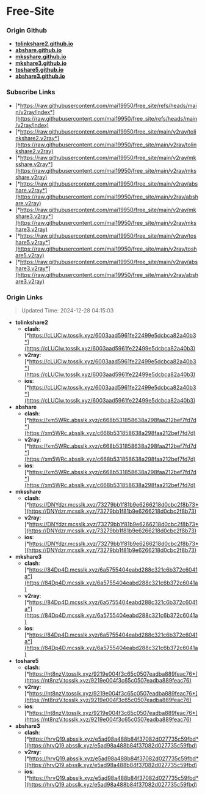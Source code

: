# Free-Site

### Origin Github

- [**tolinkshare2.github.io**](https://github.com/tolinkshare2/tolinkshare2.github.io)
- [**abshare.github.io**](https://github.com/abshare/abshare.github.io)
- [**mksshare.github.io**](https://github.com/mksshare/mksshare.github.io)
- [**mkshare3.github.io**](https://github.com/mkshare3/mkshare3.github.io)
- [**toshare5.github.io**](https://github.com/toshare5/toshare5.github.io)
- [**abshare3.github.io**](https://github.com/abshare3/abshare3.github.io)

### Subscribe Links

- [*https://raw.githubusercontent.com/mai19950/free_site/refs/heads/main/v2ray/index*](https://raw.githubusercontent.com/mai19950/free_site/refs/heads/main/v2ray/index)
- [*https://raw.githubusercontent.com/mai19950/free_site/main/v2ray/tolinkshare2.v2ray*](https://raw.githubusercontent.com/mai19950/free_site/main/v2ray/tolinkshare2.v2ray)
- [*https://raw.githubusercontent.com/mai19950/free_site/main/v2ray/mksshare.v2ray*](https://raw.githubusercontent.com/mai19950/free_site/main/v2ray/mksshare.v2ray)
- [*https://raw.githubusercontent.com/mai19950/free_site/main/v2ray/abshare.v2ray*](https://raw.githubusercontent.com/mai19950/free_site/main/v2ray/abshare.v2ray)
- [*https://raw.githubusercontent.com/mai19950/free_site/main/v2ray/mkshare3.v2ray*](https://raw.githubusercontent.com/mai19950/free_site/main/v2ray/mkshare3.v2ray)
- [*https://raw.githubusercontent.com/mai19950/free_site/main/v2ray/toshare5.v2ray*](https://raw.githubusercontent.com/mai19950/free_site/main/v2ray/toshare5.v2ray)
- [*https://raw.githubusercontent.com/mai19950/free_site/main/v2ray/abshare3.v2ray*](https://raw.githubusercontent.com/mai19950/free_site/main/v2ray/abshare3.v2ray)

### Origin Links

> Updated Time: 2024-12-28 04:15:03

- **tolinkshare2**
  - **clash**: [*https://cLUClw.tosslk.xyz/6003aad5961fe22499e5dcbca82a40b3*](https://cLUClw.tosslk.xyz/6003aad5961fe22499e5dcbca82a40b3)
  - **v2ray**: [*https://cLUClw.tosslk.xyz/6003aad5961fe22499e5dcbca82a40b3*](https://cLUClw.tosslk.xyz/6003aad5961fe22499e5dcbca82a40b3)
  - **ios**: [*https://cLUClw.tosslk.xyz/6003aad5961fe22499e5dcbca82a40b3*](https://cLUClw.tosslk.xyz/6003aad5961fe22499e5dcbca82a40b3)
- **abshare**
  - **clash**: [*https://xm5WRc.absslk.xyz/c668b531858638a298faa212bef7fd7d*](https://xm5WRc.absslk.xyz/c668b531858638a298faa212bef7fd7d)
  - **v2ray**: [*https://xm5WRc.absslk.xyz/c668b531858638a298faa212bef7fd7d*](https://xm5WRc.absslk.xyz/c668b531858638a298faa212bef7fd7d)
  - **ios**: [*https://xm5WRc.absslk.xyz/c668b531858638a298faa212bef7fd7d*](https://xm5WRc.absslk.xyz/c668b531858638a298faa212bef7fd7d)
- **mksshare**
  - **clash**: [*https://DNYdzr.mcsslk.xyz/73279bb1f81b9e6266218d0cbc2f8b73*](https://DNYdzr.mcsslk.xyz/73279bb1f81b9e6266218d0cbc2f8b73)
  - **v2ray**: [*https://DNYdzr.mcsslk.xyz/73279bb1f81b9e6266218d0cbc2f8b73*](https://DNYdzr.mcsslk.xyz/73279bb1f81b9e6266218d0cbc2f8b73)
  - **ios**: [*https://DNYdzr.mcsslk.xyz/73279bb1f81b9e6266218d0cbc2f8b73*](https://DNYdzr.mcsslk.xyz/73279bb1f81b9e6266218d0cbc2f8b73)
- **mkshare3**
  - **clash**: [*https://84Dp4D.mcsslk.xyz/6a5755404eabd288c321c6b372c6041a*](https://84Dp4D.mcsslk.xyz/6a5755404eabd288c321c6b372c6041a)
  - **v2ray**: [*https://84Dp4D.mcsslk.xyz/6a5755404eabd288c321c6b372c6041a*](https://84Dp4D.mcsslk.xyz/6a5755404eabd288c321c6b372c6041a)
  - **ios**: [*https://84Dp4D.mcsslk.xyz/6a5755404eabd288c321c6b372c6041a*](https://84Dp4D.mcsslk.xyz/6a5755404eabd288c321c6b372c6041a)
- **toshare5**
  - **clash**: [*https://nt8nzV.tosslk.xyz/9219e004f3c65c0507eadba889feac76*](https://nt8nzV.tosslk.xyz/9219e004f3c65c0507eadba889feac76)
  - **v2ray**: [*https://nt8nzV.tosslk.xyz/9219e004f3c65c0507eadba889feac76*](https://nt8nzV.tosslk.xyz/9219e004f3c65c0507eadba889feac76)
  - **ios**: [*https://nt8nzV.tosslk.xyz/9219e004f3c65c0507eadba889feac76*](https://nt8nzV.tosslk.xyz/9219e004f3c65c0507eadba889feac76)
- **abshare3**
  - **clash**: [*https://hrvQ19.absslk.xyz/e5ad98a488b84f37082d027735c59fbd*](https://hrvQ19.absslk.xyz/e5ad98a488b84f37082d027735c59fbd)
  - **v2ray**: [*https://hrvQ19.absslk.xyz/e5ad98a488b84f37082d027735c59fbd*](https://hrvQ19.absslk.xyz/e5ad98a488b84f37082d027735c59fbd)
  - **ios**: [*https://hrvQ19.absslk.xyz/e5ad98a488b84f37082d027735c59fbd*](https://hrvQ19.absslk.xyz/e5ad98a488b84f37082d027735c59fbd)
